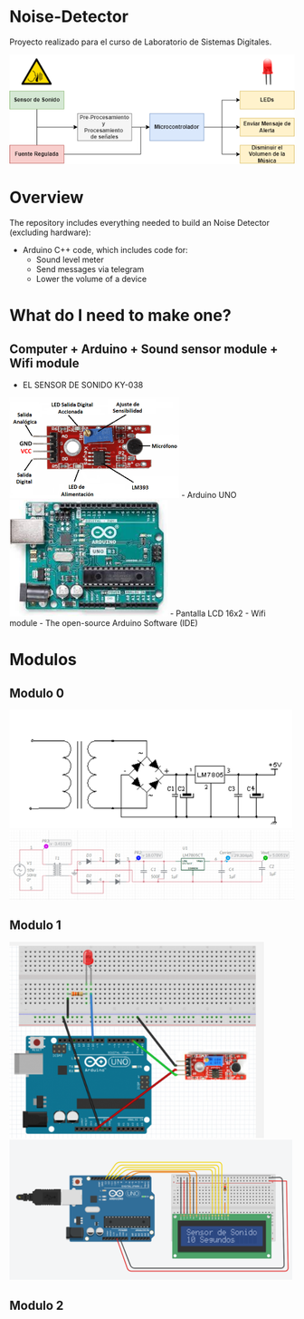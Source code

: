# Noise-Detector
Proyecto realizado para el curso de Laboratorio de Sistemas Digitales. 

![block diagram](Images/Modulos.png)


# Overview
The repository includes everything needed to build an Noise Detector (excluding hardware):

- Arduino C++ code, which includes code for:
  - Sound level meter
  - Send messages via telegram
  - Lower the volume of a device

# What do I need to make one?
## Computer + Arduino + Sound sensor module + Wifi module

- EL SENSOR DE SONIDO KY-038 
<img src="Images/partes-ky-038.png" width="300"/>
- Arduino UNO
<img src="Images/arduino uno.jpg" width="280"/>
- Pantalla LCD 16x2
- Wifi module
- The open-source Arduino Software (IDE)


# Modulos
## Modulo 0
<img src="Images/fuente.png" width="500"/>
<img src="Images/simulacion (1).PNG" width="800"/>

## Modulo 1
<img src="Images/modulo1-1.PNG" width="450"/>
<img src="Images/simulacion.PNG" width="500"/>



## Modulo 2


